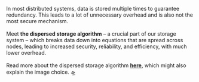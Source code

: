 In most distributed systems, data is stored multiple times to guarantee redundancy. This leads to a lot of unnecessary overhead and is also not the most secure mechanism.
<br/>
<br/>
Meet **the dispersed storage algorithm** – a crucial part of our storage system – which breaks data down into equations that are spread across nodes, leading to increased security, reliability, and efficiency, with much lower overhead.
<br/>
<br/>
Read more about the dispersed storage algorithm **[here](https://library.threefold.me/info/threefold/#/threefold__part5_ultra_efficient_storage?id=the-space-algorithm-of-storage)**, which might also explain the image choice. 🛸